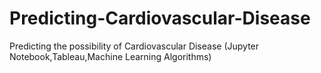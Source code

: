 # Predicting-Cardiovascular-Disease
Predicting the possibility of Cardiovascular Disease (Jupyter Notebook,Tableau,Machine Learning Algorithms) 
